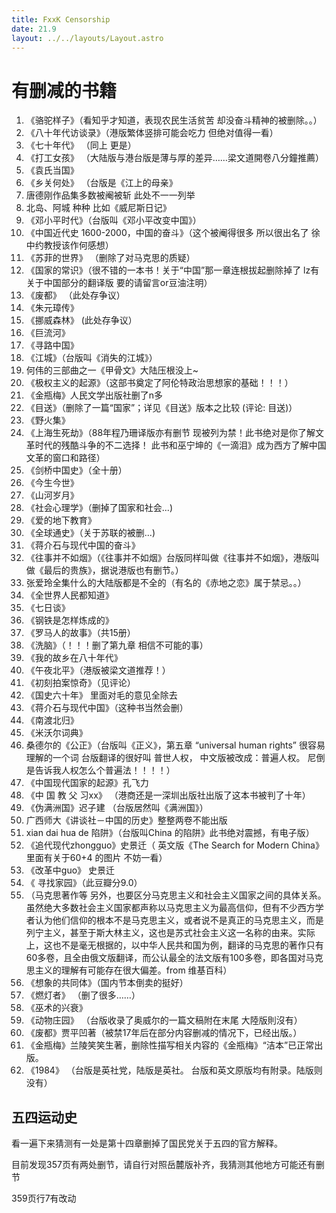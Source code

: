 ```yaml
---
title: FxxK Censorship
date: 21.9
layout: ../../layouts/Layout.astro
---
```

# 有删减的书籍

1. 《骆驼样子》（看知乎才知道，表现农民生活贫苦 却没奋斗精神的被删除。。）
2. 《八十年代访谈录》（港版繁体竖排可能会吃力 但绝对值得一看）
3. 《七十年代》 （同上 更是）
2. 《打工女孩》 （大陆版与港台版是薄与厚的差异……梁文道開卷八分鐘推薦）
2. 《袁氏当国》
2. 《乡关何处》 （台版是《江上的母亲》
2.   唐德刚作品集多数被阉被斩 此处不一一列举
2.   北岛、阿城 种种 比如《威尼斯日记》
2. 《邓小平时代》（台版叫《邓小平改变中国》）
2. 《中国近代史 1600-2000，中国的奋斗》（这个被阉得很多 所以很出名了 徐中约教授该作何感想）
2. 《苏菲的世界》 （删除了对马克思的质疑）
2. 《国家的常识》（很不错的一本书！关于“中国”那一章连根拔起删除掉了 lz有关于中国部分的翻译版 要的请留言or豆油注明）
2. 《废都》 （此处存争议）
3. 《朱元璋传》
4. 《挪威森林》 (此处存争议）
5. 《巨流河》
6. 《寻路中国》
7. 《江城》（台版叫《消失的江城》）
8.  何伟的三部曲之一《甲骨文》大陆压根没上~
9. 《极权主义的起源》（这部书奠定了阿伦特政治思想家的基础！！！）
10. 《金瓶梅》人民文学出版社删了n多
11. 《目送》（删除了一篇“国家”；详见《目送》版本之比较 (评论: 目送)）
12. 《野火集》
13.  《上海生死劫》（88年程乃珊译版亦有删节 现被列为禁！此书绝对是你了解文革时代的残酷斗争的不二选择！ 此书和巫宁坤的《一滴泪》成为西方了解中国文革的窗口和路径）
14. 《剑桥中国史》（全十册）
15.  《今生今世》
16. 《山河岁月》
17. 《社会心理学》（删掉了国家和社会...)
18. 《爱的地下教育》
19. 《全球通史》（关于苏联的被删...)
20. 《蒋介石与现代中国的奋斗》
21. 《往事并不如烟》（《往事并不如烟》台版同样叫做《往事并不如烟》，港版叫做《最后的贵族》，据说港版也有删节。）
22. 张爱玲全集什么的大陆版都是不全的（有名的《赤地之恋》属于禁忌。。）
23. 《全世界人民都知道》
24. 《七日谈》
25. 《钢铁是怎样炼成的》
26.  《罗马人的故事》（共15册）
27.  《洗脑》（！！！删了第九章 相信不可能的事）
28. 《我的故乡在八十年代》
29. 《午夜北平》（港版被梁文道推荐！）
30. 《初刻拍案惊奇》（见评论）
31.  《国史六十年》 里面对毛的意见全除去
32. 《蒋介石与现代中国》（这种书当然会删）
33. 《南渡北归》
34. 《米沃尔词典》
35.  桑德尔的《公正》（台版叫《正义》，第五章 “universal human rights” 很容易理解的一个词 台版翻译的很好叫 普世人权， 中文版被改成：普遍人权。 尼倒是告诉我人权怎么个普遍法！！！！）
36.  《中国现代国家的起源》孔飞力
37.  《中 国 教 父 习xx》 （港商还是一深圳出版社出版了这本书被判了十年）
38. 《伪满洲国》迟子建 （台版居然叫《满洲国》）
39.   广西师大《讲谈社－中国的历史》整整两卷不能出版
40.   xian dai hua de 陷阱》（台版叫China 的陷阱》此书绝对震撼，有电子版）
41.  《追代现代zhongguo》史景迁（ 英文版《The Search for Modern China》里面有关于60+4 的图片 不妨一看）
42.  《改革中guo》 史景迁
43.  《 寻找家园》（此豆瓣分9.0）
44.  （马克思著作等 另外，也要区分马克思主义和社会主义国家之间的具体关系。虽然绝大多数社会主义国家都声称以马克思主义为最高信仰，但有不少西方学者认为他们信仰的根本不是马克思主义，或者说不是真正的马克思主义，而是列宁主义，甚至于斯大林主义，这也是苏式社会主义这一名称的由来。实际上，这也不是毫无根据的，以中华人民共和国为例，翻译的马克思的著作只有60多卷，且全由俄文版翻译，而公认最全的法文版有100多卷，即各国对马克思主义的理解有可能存在很大偏差。from 维基百科）
45. 《想象的共同体》（国内节本倒卖的挺好）
46.  《燃灯者》 （删了很多……）
47. 《巫术的兴衰》 
48. 《动物庄园》 （台版收录了奥威尔的一篇文稿附在末尾 大陸版則沒有）
49.  《废都》贾平凹著（被禁17年后在部分内容删减的情况下，已经出版。）
50. 《金瓶梅》兰陵笑笑生著，删除性描写相关内容的《金瓶梅》“洁本”已正常出版。
51. 《1984》 （台版是英社党，陆版是英社。 台版和英文原版均有附录。陆版则没有）


## 五四运动史

看一遍下来猜测有一处是第十四章删掉了国民党关于五四的官方解释。

目前发现357页有两处删节，请自行对照岳麓版补齐，我猜测其他地方可能还有删节

359页行7有改动
